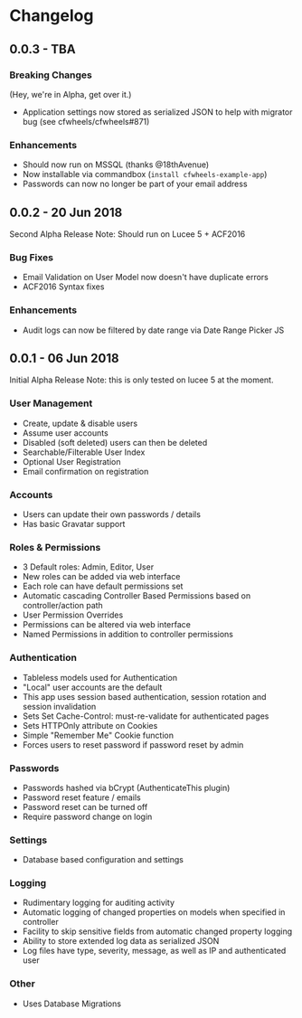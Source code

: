 # Changelog

## 0.0.3 - TBA

### Breaking Changes

(Hey, we're in Alpha, get over it.)

- Application settings now stored as serialized JSON to help with migrator bug (see cfwheels/cfwheels#871)

### Enhancements

- Should now run on MSSQL (thanks @18thAvenue)
- Now installable via commandbox (`install cfwheels-example-app`)
- Passwords can now no longer be part of your email address

## 0.0.2 - 20 Jun 2018

Second Alpha Release
Note: Should run on Lucee 5 + ACF2016

### Bug Fixes

- Email Validation on User Model now doesn't have duplicate errors
- ACF2016 Syntax fixes

### Enhancements

- Audit logs can now be filtered by date range via Date Range Picker JS

## 0.0.1 - 06 Jun 2018

Initial Alpha Release
Note: this is only tested on lucee 5 at the moment.

### User Management

- Create, update & disable users
- Assume user accounts
- Disabled (soft deleted) users can then be deleted
- Searchable/Filterable User Index
- Optional User Registration
- Email confirmation on registration

### Accounts

- Users can update their own passwords / details
- Has basic Gravatar support

### Roles & Permissions

- 3 Default roles: Admin, Editor, User
- New roles can be added via web interface
- Each role can have default permissions set
- Automatic cascading Controller Based Permissions based on controller/action path
- User Permission Overrides
- Permissions can be altered via web interface
- Named Permissions in addition to controller permissions

### Authentication

- Tableless models used for Authentication
- "Local" user accounts are the default
- This app uses session based authentication, session rotation and session invalidation
- Sets Set Cache-Control: must-re-validate for authenticated pages
- Sets HTTPOnly attribute on Cookies
- Simple "Remember Me" Cookie function
- Forces users to reset password if password reset by admin

### Passwords

- Passwords hashed via bCrypt (AuthenticateThis plugin)
- Password reset feature / emails
- Password reset can be turned off
- Require password change on login

### Settings

- Database based configuration and settings

### Logging

- Rudimentary logging for auditing activity
- Automatic logging of changed properties on models when specified in controller
- Facility to skip sensitive fields from automatic changed property logging
- Ability to store extended log data as serialized JSON
- Log files have type, severity, message, as well as IP and authenticated user

### Other

- Uses Database Migrations
